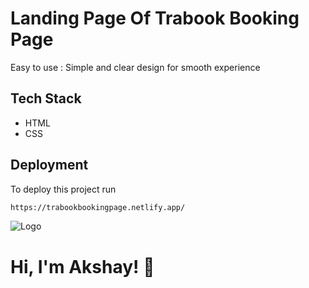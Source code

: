 
# Landing Page Of Trabook Booking Page

Easy to use : Simple and clear design for smooth experience


## Tech Stack
* HTML
* CSS




## Deployment

To deploy this project run

```bash
https://trabookbookingpage.netlify.app/
```


![Logo](https://trabookbookingpage.netlify.app/Assets/logo.svg)


# Hi, I'm Akshay! 👋

